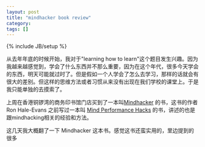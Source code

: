 ```yaml
---
layout: post
title: "mindhacker book review"
category: 
tags: []
---
```

{% include JB/setup %}

从去年年底的时候开始，我对于"learning how to
learn"这个题目发生兴趣。因为我越来越感觉到，学会了什么东西并不那么重要，因为在这个年代，很多今天学会的东西，明天可能就过时了。但是假如一个人学会了怎么去学习，那样的话就会有很大的差别。但这样的思维方法或者习惯从来没有出现在我们学校的课堂上。于是我只能单独的去摸索了。

上周在香港铜锣湾的商务印书馆门店买到了一本叫[Mindhacker](http://book.douban.com/subject/6864800/)
的书，这书的作者 Ron Hale-Evans 之前写过一本叫 [Mind Performance
Hacks](http://book.douban.com/subject/1475502/)
的书，讲述的也是跟mindhacking相关的经验和方法。

这几天我大概翻了一下 Mindhacker 这本书。感觉这书还蛮实用的，里边提到的很多
